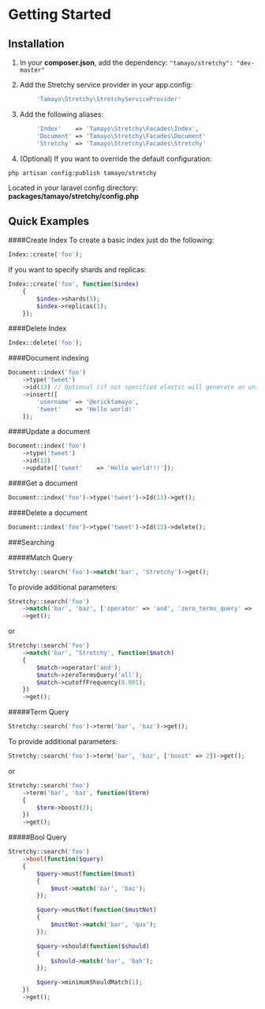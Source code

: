 Getting Started
=========

Installation
----

1. In your **composer.json**, add the dependency: `"tamayo/stretchy": "dev-master"`

2. Add the Stretchy service provider in your app.config:
```php
        'Tamayo\Stretchy\StretchyServiceProvider'
```

3. Add the following aliases:
```php
		'Index'    => 'Tamayo\Stretchy\Facades\Index',
		'Document' => 'Tamayo\Stretchy\Facades\Document'
		'Stretchy' => 'Tamayo\Stretchy\Facades\Stretchy'
```

4. (Optional) If you want to override the default configuration:
```sh
php artisan config:publish tamayo/stretchy
```
Located in your laravel config directory: **packages/tamayo/stretchy/config.php**

Quick Examples
----

####Create Index
To create a basic index just do the following:
```php
Index::create('foo');
```
If you want to specify shards and replicas:
```php
Index::create('foo', function($index)
	{
		$index->shards(5);
		$index->replicas(1);
	});
```
####Delete Index
```php
Index::delete('foo');
```
####Document indexing
```php
Document::index('foo')
    ->type('tweet')
    ->id(13) // Optional (if not specified elastic will generate an unique id)
    ->insert([
        'username' => '@ericktamayo',
        'tweet'    => 'Hello world!'
    ]);
```
####Update a document
```php
Document::index('foo')
    ->type('tweet')
    ->id(13)
    ->update(['tweet'    => 'Hello world!!!']);
```
####Get a document
```php
Document::index('foo')->type('tweet')->Id(13)->get();
```

####Delete a document
```php
Document::index('foo')->type('tweet')->Id(13)->delete();
```

###Searching

#####Match Query
```php
Stretchy::search('foo')->match('bar', 'Stretchy')->get();
```
To provide additional parameters:
```php
Stretchy::search('foo')
	->match('bar', 'baz', ['operator' => 'and', 'zero_terms_query' => 'all'])
	->get();
```
or
```php
Stretchy::search('foo')
	->match('bar', 'Stretchy', function($match)
	{
		$match->operator('and');
		$match->zeroTermsQuery('all');
		$match->cutoffFrequency(0.001);
	})
	->get();
```

#####Term Query
```php
Stretchy::search('foo')->term('bar', 'baz')->get();
```

To provide additional parameters:
```php
Stretchy::search('foo')->term('bar', 'baz', ['boost' => 2])->get();
```
or
```php
Stretchy::search('foo')
	->term('bar', 'baz', function($term)
	{
		$term->boost(2);
	})
	->get();
```

#####Bool Query
```php
Stretchy::search('foo')
	->bool(function($query)
	{
		$query->must(function($must)
		{
			$must->match('bar', 'baz');
		});

		$query->mustNot(function($mustNot)
		{
			$mustNot->match('bar', 'qux');
		});

		$query->should(function($should)
		{
			$should->match('bar', 'bah');
		});

		$query->minimumShouldMatch(1);
	})
	->get();
```
